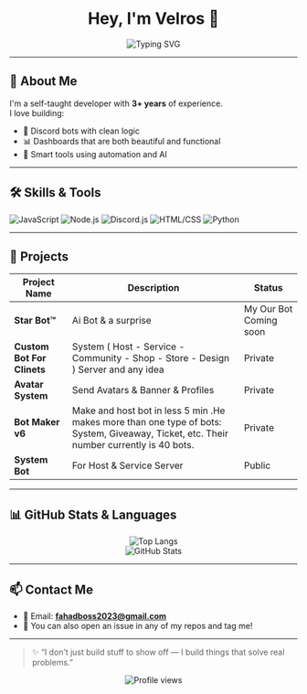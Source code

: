  <h1 align="center">Hey, I'm Velros 👋</h1>

<p align="center">
  <img src="https://readme-typing-svg.demolab.com?font=JetBrains+Mono&size=22&pause=1000&color=00FFC6&center=true&vCenter=true&width=500&lines=Full-Stack+Developer;Discord.js+Expert+v13%2Fv14;Building+Smart+Bots+%26+Dashboards;AI+%2B+Automation+Fan" alt="Typing SVG" />
</p>

---

## 🧠 About Me

I'm a self-taught developer with **3+ years** of experience.  
I love building:
- 🤖 Discord bots with clean logic
- 📊 Dashboards that are both beautiful and functional
- 🧠 Smart tools using automation and AI


---

## 🛠️ Skills & Tools

![JavaScript](https://img.shields.io/badge/JavaScript-%25-F7DF1E?style=for-the-badge&logo=javascript&logoColor=black)
![Node.js](https://img.shields.io/badge/Node.js-%25-339933?style=for-the-badge&logo=node.js&logoColor=white)
![Discord.js](https://img.shields.io/badge/Discord.js-%25-7289DA?style=for-the-badge&logo=discord&logoColor=white)
![HTML/CSS](https://img.shields.io/badge/HTML%2FCSS-%25-E34F26?style=for-the-badge&logo=html5&logoColor=white)
![Python](https://img.shields.io/badge/Python-3776AB?style=for-the-badge&logo=python&logoColor=white)

---

## 🚀 Projects

| Project Name | Description | Status |
|--------------|-------------|--------|
| **Star Bot™️** | Ai Bot & a surprise | My Our Bot Coming soon |
| **Custom Bot For Clinets** | System ( Host - Service - Community - Shop - Store - Design ) Server and any idea | Private |
| **Avatar System** | Send Avatars & Banner & Profiles  | Private |
| **Bot Maker v6** | Make and host bot in less 5 min .He makes more than one type of bots: System, Giveaway, Ticket, etc. Their number currently is 40 bots. | Private |
| **System Bot** | For Host & Service Server | Public |

---

## 📊 GitHub Stats & Languages

<p align="center">
  <img src="https://github-readme-stats.vercel.app/api/top-langs/?username=Velrosy&layout=compact&theme=react" alt="Top Langs"/>
  <br />
  <img src="https://github-readme-stats.vercel.app/api?username=Velrosy&show_icons=true&theme=react" alt="GitHub Stats"/>
</p>

---
 
## 📫 Contact Me

- 📧 Email: **fahadboss2023@gmail.com**
- 🧠 You can also open an issue in any of my repos and tag me!

---

> ✨ “I don’t just build stuff to show off — I build things that solve real problems.”

<p align="center">
  <img src="https://komarev.com/ghpvc/?username=Velrosy&label=Profile+Views&color=00FFC6&style=flat" alt="Profile views" />
</p>

